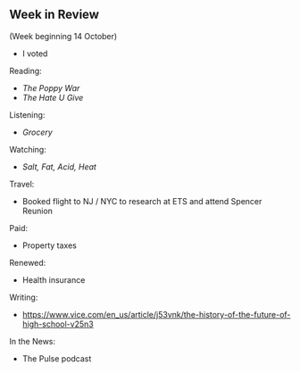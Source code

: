 ## Week in Review
(Week beginning 14 October)

* I voted

Reading:
* _The Poppy War_
* _The Hate U Give_

Listening:
* _Grocery_

Watching:
* _Salt, Fat, Acid, Heat_

Travel:
* Booked flight to NJ / NYC to research at ETS and attend Spencer Reunion

Paid:
* Property taxes

Renewed:
* Health insurance

Writing:
* https://www.vice.com/en_us/article/j53vnk/the-history-of-the-future-of-high-school-v25n3

In the News:
* The Pulse podcast


